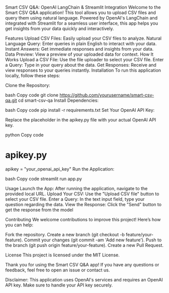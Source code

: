 Smart CSV Q&A: OpenAI LangChain & Streamlit Integration
Welcome to the Smart CSV Q&A application! This tool allows you to upload CSV files and query them using natural language. Powered by OpenAI's LangChain and integrated with Streamlit for a seamless user interface, this app helps you get insights from your data quickly and interactively.

Features
Upload CSV Files: Easily upload your CSV files to analyze.
Natural Language Query: Enter queries in plain English to interact with your data.
Instant Answers: Get immediate responses and insights from your data.
Data Preview: View a preview of your uploaded data for context.
How It Works
Upload a CSV File: Use the file uploader to select your CSV file.
Enter a Query: Type in your query about the data.
Get Responses: Receive and view responses to your queries instantly.
Installation
To run this application locally, follow these steps:

Clone the Repository:

bash
Copy code
git clone https://github.com/yourusername/smart-csv-qa.git
cd smart-csv-qa
Install Dependencies:

bash
Copy code
pip install -r requirements.txt
Set Your OpenAI API Key:

Replace the placeholder in the apikey.py file with your actual OpenAI API key.

python
Copy code
# apikey.py
apikey = "your_openai_api_key"
Run the Application:

bash
Copy code
streamlit run app.py

Usage
Launch the App: After running the application, navigate to the provided local URL.
Upload Your CSV: Use the "Upload CSV file" button to select your CSV file.
Enter a Query: In the text input field, type your question regarding the data.
View the Response: Click the "Send" button to get the response from the model

Contributing
We welcome contributions to improve this project! Here’s how you can help:

Fork the repository.
Create a new branch (git checkout -b feature/your-feature).
Commit your changes (git commit -am 'Add new feature').
Push to the branch (git push origin feature/your-feature).
Create a new Pull Request.

License
This project is licensed under the MIT License.

Thank you for using the Smart CSV Q&A app! If you have any questions or feedback, feel free to open an issue or contact us.

Disclaimer: This application uses OpenAI's services and requires an OpenAI API key. Make sure to handle your API key securely.

